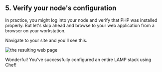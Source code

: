 ## 5. Verify your node's configuration

In practice, you might log into your node and verify that PHP was installed properly. But let's skip ahead and browse to your web application from a browser on your workstation.

Navigate to your site and you'll see this.

![the resulting web page](/assets/images/misc/webapp_result.png)

Wonderful! You've successfully configured an entire LAMP stack using Chef!
